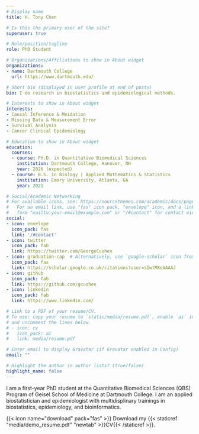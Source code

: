 ```yaml
---
# Display name
title: H. Tony Chen

# Is this the primary user of the site?
superuser: true

# Role/position/tagline
role: PhD Student

# Organizations/Affiliations to show in About widget
organizations:
- name: Dartmouth College
  url: https://www.dartmouth.edu/

# Short bio (displayed in user profile at end of posts)
bio: I do research in biostatistics and epidemiological methods.

# Interests to show in About widget
interests:
- Causal Inference & Meidation
- Missing Data & Measurement Error
- Survival Analysis
- Cancer Clinical Epidemiology

# Education to show in About widget
education:
  courses:
  - course: Ph.D. in Quantitative Biomedical Sciences
    institution: Dartmouth College, Hanover, NH
    year: 2026 (expected)
  - course: B.S. in Biology | Applied Mathematics & Statistics
    institution: Emory University, Atlanta, GA
    year: 2021

# Social/Academic Networking
# For available icons, see: https://sourcethemes.com/academic/docs/page-builder/#icons
#   For an email link, use "fas" icon pack, "envelope" icon, and a link in the
#   form "mailto:your-email@example.com" or "/#contact" for contact widget.
social:
- icon: envelope
  icon_pack: fas
  link: '/#contact'
- icon: twitter
  icon_pack: fab
  link: https://twitter.com/GeorgeCushen
- icon: graduation-cap  # Alternatively, use `google-scholar` icon from `ai` icon pack
  icon_pack: fas
  link: https://scholar.google.co.uk/citations?user=sIwtMXoAAAAJ
- icon: github
  icon_pack: fab
  link: https://github.com/gcushen
- icon: linkedin
  icon_pack: fab
  link: https://www.linkedin.com/

# Link to a PDF of your resume/CV.
# To use: copy your resume to `static/media/resume.pdf`, enable `ai` icons in `params.toml`, 
# and uncomment the lines below.
# - icon: cv
#   icon_pack: ai
#   link: media/resume.pdf

# Enter email to display Gravatar (if Gravatar enabled in Config)
email: ""

# Highlight the author in author lists? (true/false)
highlight_name: false
---
```


I am a first-year PhD student at the Quantitative Biomedical Sciences (QBS) Program of Geisel School of Medicine at Dartmouth College. I am an applied biostatistician and epidemiologist with multidisplinary trainings in biostatistics, epidemiology, and bioinformatics.

{{< icon name="download" pack="fas" >}} Download my {{< staticref "media/demo_resume.pdf" "newtab" >}}CV{{< /staticref >}}.
